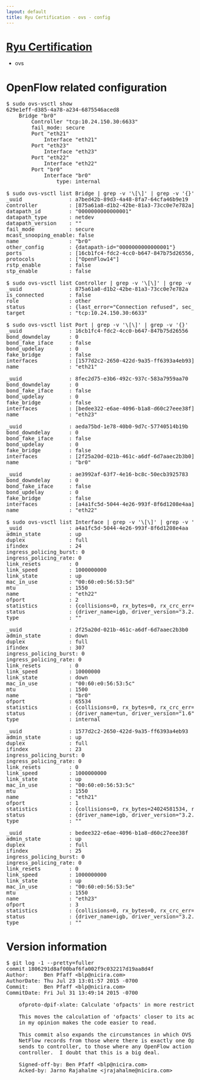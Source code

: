 ```yaml
---
layout: default
title: Ryu Certification - ovs - config
---
```

# [Ryu Certification](http://osrg.github.io/ryu/certification.html)
* ovs 

# OpenFlow related configuration
<pre>
$ sudo ovs-vsctl show
629e1eff-d385-4a78-a234-6875546aced8
    Bridge "br0"
        Controller "tcp:10.24.150.30:6633"
        fail_mode: secure
        Port "eth21"
            Interface "eth21"
        Port "eth23"
            Interface "eth23"
        Port "eth22"
            Interface "eth22"
        Port "br0"
            Interface "br0"
                type: internal

$ sudo ovs-vsctl list Bridge | grep -v '\[\]' | grep -v '{}'
_uuid               : a7bed42b-89d3-4a48-8fa7-64cfa46b9e19
controller          : [875a61a8-d1b2-42be-81a3-73cc0e7e782a]
datapath_id         : "0000000000000001"
datapath_type       : netdev
datapath_version    : "<built-in>"
fail_mode           : secure
mcast_snooping_enable: false
name                : "br0"
other_config        : {datapath-id="0000000000000001"}
ports               : [16cb1fc4-fdc2-4cc0-b647-847b75d26556, 8fec2d75-e3b6-492c-937c-583a7959aa70, ae3992af-63f7-4e16-bc8c-50ecb3925783, aeda75bd-1e78-40b0-9d7c-57740514b19b]
protocols           : ["OpenFlow14"]
rstp_enable         : false
stp_enable          : false

$ sudo ovs-vsctl list Controller | grep -v '\[\]' | grep -v '{}'
_uuid               : 875a61a8-d1b2-42be-81a3-73cc0e7e782a
is_connected        : false
role                : other
status              : {last_error="Connection refused", sec_since_disconnect="2", state=BACKOFF}
target              : "tcp:10.24.150.30:6633"

$ sudo ovs-vsctl list Port | grep -v '\[\]' | grep -v '{}'
_uuid               : 16cb1fc4-fdc2-4cc0-b647-847b75d26556
bond_downdelay      : 0
bond_fake_iface     : false
bond_updelay        : 0
fake_bridge         : false
interfaces          : [1577d2c2-2650-422d-9a35-ff6393a4eb93]
name                : "eth21"

_uuid               : 8fec2d75-e3b6-492c-937c-583a7959aa70
bond_downdelay      : 0
bond_fake_iface     : false
bond_updelay        : 0
fake_bridge         : false
interfaces          : [bedee322-e6ae-4096-b1a8-d60c27eee38f]
name                : "eth23"

_uuid               : aeda75bd-1e78-40b0-9d7c-57740514b19b
bond_downdelay      : 0
bond_fake_iface     : false
bond_updelay        : 0
fake_bridge         : false
interfaces          : [2f25a20d-021b-461c-a6df-6d7aaec2b3b0]
name                : "br0"

_uuid               : ae3992af-63f7-4e16-bc8c-50ecb3925783
bond_downdelay      : 0
bond_fake_iface     : false
bond_updelay        : 0
fake_bridge         : false
interfaces          : [a4a1fc5d-5044-4e26-993f-8f6d1208e4aa]
name                : "eth22"

$ sudo ovs-vsctl list Interface | grep -v '\[\]' | grep -v '{}'
_uuid               : a4a1fc5d-5044-4e26-993f-8f6d1208e4aa
admin_state         : up
duplex              : full
ifindex             : 24
ingress_policing_burst: 0
ingress_policing_rate: 0
link_resets         : 0
link_speed          : 1000000000
link_state          : up
mac_in_use          : "00:60:e0:56:53:5d"
mtu                 : 1550
name                : "eth22"
ofport              : 2
statistics          : {collisions=0, rx_bytes=0, rx_crc_err=0, rx_dropped=0, rx_errors=0, rx_frame_err=0, rx_over_err=0, rx_packets=0, tx_bytes=18089315792, tx_dropped=0, tx_errors=0, tx_packets=12064077}
status              : {driver_name=igb, driver_version="3.2.10-k", firmware_version="2.10-9"}
type                : ""

_uuid               : 2f25a20d-021b-461c-a6df-6d7aaec2b3b0
admin_state         : down
duplex              : full
ifindex             : 307
ingress_policing_burst: 0
ingress_policing_rate: 0
link_resets         : 0
link_speed          : 10000000
link_state          : down
mac_in_use          : "00:60:e0:56:53:5c"
mtu                 : 1500
name                : "br0"
ofport              : 65534
statistics          : {collisions=0, rx_bytes=0, rx_crc_err=0, rx_dropped=0, rx_errors=0, rx_frame_err=0, rx_over_err=0, rx_packets=0, tx_bytes=0, tx_dropped=0, tx_errors=0, tx_packets=0}
status              : {driver_name=tun, driver_version="1.6", firmware_version="N/A"}
type                : internal

_uuid               : 1577d2c2-2650-422d-9a35-ff6393a4eb93
admin_state         : up
duplex              : full
ifindex             : 23
ingress_policing_burst: 0
ingress_policing_rate: 0
link_resets         : 0
link_speed          : 1000000000
link_state          : up
mac_in_use          : "00:60:e0:56:53:5c"
mtu                 : 1550
name                : "eth21"
ofport              : 1
statistics          : {collisions=0, rx_bytes=24024581534, rx_crc_err=0, rx_dropped=0, rx_errors=0, rx_frame_err=0, rx_over_err=0, rx_packets=16026376, tx_bytes=0, tx_dropped=0, tx_errors=0, tx_packets=0}
status              : {driver_name=igb, driver_version="3.2.10-k", firmware_version="2.10-9"}
type                : ""

_uuid               : bedee322-e6ae-4096-b1a8-d60c27eee38f
admin_state         : up
duplex              : full
ifindex             : 25
ingress_policing_burst: 0
ingress_policing_rate: 0
link_resets         : 0
link_speed          : 1000000000
link_state          : up
mac_in_use          : "00:60:e0:56:53:5e"
mtu                 : 1550
name                : "eth23"
ofport              : 3
statistics          : {collisions=0, rx_bytes=0, rx_crc_err=0, rx_dropped=0, rx_errors=0, rx_frame_err=0, rx_over_err=0, rx_packets=0, tx_bytes=1176922500, tx_dropped=0, tx_errors=0, tx_packets=784615}
status              : {driver_name=igb, driver_version="3.2.10-k", firmware_version="2.10-9"}
type                : ""
</pre>

# Version information
<pre>
$ git log -1 --pretty=fuller
commit 1806291d8af00baf6fa002f9c032217d19aa8d4f
Author:     Ben Pfaff &lt;blp@nicira.com&gt;
AuthorDate: Thu Jul 23 13:01:57 2015 -0700
Commit:     Ben Pfaff &lt;blp@nicira.com&gt;
CommitDate: Fri Jul 31 13:49:14 2015 -0700

    ofproto-dpif-xlate: Calculate 'ofpacts' in more restricted scope.
    
    This moves the calculation of 'ofpacts' closer to its actual use, which
    in my opinion makes the code easier to read.
    
    This commit also expands the circumstances in which OVS omits sending
    NetFlow records from those where there is exactly one OpenFlow action that
    sends to controller, to those where any OpenFlow action sends to
    controller.  I doubt that this is a big deal.
    
    Signed-off-by: Ben Pfaff &lt;blp@nicira.com&gt;
    Acked-by: Jarno Rajahalme &lt;jrajahalme@nicira.com&gt;
</pre>
